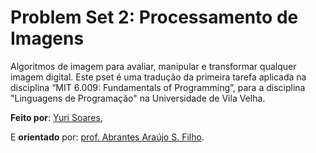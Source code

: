 # Problem Set 2: Processamento de Imagens
Algoritmos de imagem para avaliar, manipular e transformar qualquer imagem digital. Este pset é uma tradução da primeira tarefa aplicada na disciplina “MIT 6.009: Fundamentals of Programming”, para a disciplina "Linguagens de Programação" na Universidade de Vila Velha.

**Feito por**: [Yuri Soares](https://github.com/yurisoaresm "Perfil do Yuri Soares no GitHub"),

E **orientado** por: [prof. Abrantes Araújo S. Filho](https://github.com/abrantesasf "Perfil do prof. Abrantes Araújo S. Filho no GitHub").
